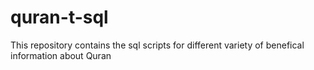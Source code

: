 # quran-t-sql
This repository contains the sql scripts for different variety of benefical information about Quran
